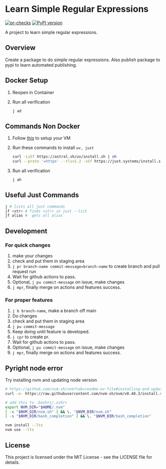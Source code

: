 # Learn Simple Regular Expressions

[![pr-checks](https://github.com/rohit1998/sample_python_project/actions/workflows/pr-checks.yml/badge.svg)](https://github.com/rohit1998/sample_python_project/actions/workflows/pr-checks.yml)
[![PyPI version](https://img.shields.io/pypi/v/a-sample-python-project.svg)](https://pypi.org/project/a-sample-python-project/)

A project to learn simple regular expressions.

## Overview

Create a package to do simple regular expressions. Also publish package to pypi to learn automated publishing.

## Docker Setup

1. Reopen in Container
1. Run all verification

    ```bash
    j ad
    ```

## Commands Non Docker

1. Follow [this](docs/getting-started/vm-setup.md) to setup your VM
1. Run these commands to install `uv, just`

    ```bash
    curl -LsSf https://astral.sh/uv/install.sh | sh
    curl --proto '=https' --tlsv1.2 -sSf https://just.systems/install.sh | bash -s -- --to ~/.local/bin
    ```

1. Run all verification

    ```bash
    j ah
    ```

## Useful Just Commands

```bash
j # lists all just commands
jf <str> # finds <str> in just --list
jf alias #  gets all alias
```

## Development

### For quick changes

1. make your changes
1. check and put them in staging area
1. `j pr branch-name commit-message=branch-name` to create branch and pull request run
1. Wait for github actions to pass.
1. Optional, `j pu commit-message` on issue, make changes
1. `j mpr`, finally merge on actions and features success.

### For proper features

1. `j b branch-name`, make a branch off main
1. Do changes
1. check and put them in staging area
1. `j pu commit-message`
1. Keep doing until feature is developed.
1. `j cpr` to create pr.
1. Wait for github actions to pass.
1. Optional, `j pu commit-message` on issue, make changes
1. `j mpr`, finally merge on actions and features success.

## Pyright node error

Try installing nvm and updating node version

```bash
# https://github.com/nvm-sh/nvm?tab=readme-ov-file#installing-and-updating
curl -o- https://raw.githubusercontent.com/nvm-sh/nvm/v0.40.3/install.sh | bash

# add this to .bashrc/.zshrc
export NVM_DIR="$HOME/.nvm"
[ -s "$NVM_DIR/nvm.sh" ] && \. "$NVM_DIR/nvm.sh"
[ -s "$NVM_DIR/bash_completion" ] && \. "$NVM_DIR/bash_completion"

nvm install --lts
nvm use --lts
```

## License

This project is licensed under the MIT License - see the LICENSE file for details.
